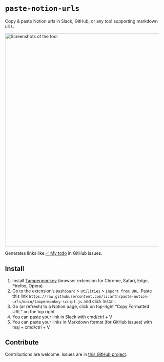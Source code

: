 # `paste-notion-urls`
Copy & paste Notion urls in Slack, GitHub, or any tool supporting markdown urls.

<img width="700" alt="Screenshots of the tool" src="https://user-images.githubusercontent.com/5550241/235761188-edc5e524-f169-481d-aeb5-a8579c65daef.png">

Generates links like [✅ My todo](https://www.notion.so/licarth/My-todo-a80d4d568d894094af7094216cdd4258) in GitHub issues.

## Install

1. Install [Tampermonkey](https://www.tampermonkey.net/) (browser extension for Chrome, Safari, Edge, Firefox, Opera).
1. Go to the extension’s `Dashboard` > `Utilities` > `Import from URL`. 
Paste this link `https://raw.githubusercontent.com/licarth/paste-notion-urls/main/tampermonkey-script.js` and click Install.
1. Go (or refresh) to a Notion page, click on top-right “Copy Formatted URL” on the top right.
1. You can paste your link in Slack with cmd/ctrl + V
1. You can paste your links in Markdown format (for GitHub issues) with maj + cmd/ctrl + V

## Contribute
Contributions are welcome. Issues are in [this GitHub project](https://github.com/licarth/paste-notion-urls/issues).
